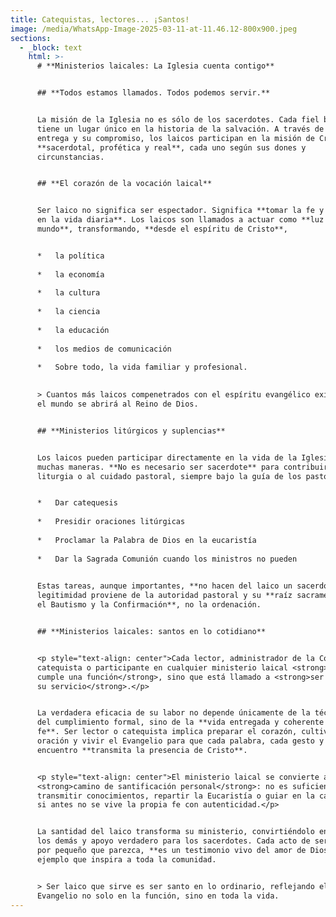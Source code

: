 ```yaml
---
title: Catequistas, lectores... ¡Santos!
image: /media/WhatsApp-Image-2025-03-11-at-11.46.12-800x900.jpeg
sections:
  - _block: text
    html: >-
      # **Ministerios laicales: La Iglesia cuenta contigo**


      ## **Todos estamos llamados. Todos podemos servir.**


      La misión de la Iglesia no es sólo de los sacerdotes. Cada fiel bautizado
      tiene un lugar único en la historia de la salvación. A través de su fe, su
      entrega y su compromiso, los laicos participan en la misión de Cristo:
      **sacerdotal, profética y real**, cada uno según sus dones y
      circunstancias.


      ## **El corazón de la vocación laical**


      Ser laico no significa ser espectador. Significa **tomar la fe y vivirla
      en la vida diaria**. Los laicos son llamados a actuar como **luz en el
      mundo**, transformando, **desde el espíritu de Cristo**,


      *   la política
          
      *   la economía
          
      *   la cultura
          
      *   la ciencia
          
      *   la educación
          
      *   los medios de comunicación
          
      *   Sobre todo, la vida familiar y profesional.
          

      > Cuantos más laicos compenetrados con el espíritu evangélico existan, más
      el mundo se abrirá al Reino de Dios.


      ## **Ministerios litúrgicos y suplencias**


      Los laicos pueden participar directamente en la vida de la Iglesia de
      muchas maneras. **No es necesario ser sacerdote** para contribuir a la
      liturgia o al cuidado pastoral, siempre bajo la guía de los pastores.


      *   Dar catequesis
          
      *   Presidir oraciones litúrgicas
          
      *   Proclamar la Palabra de Dios en la eucaristía
          
      *   Dar la Sagrada Comunión cuando los ministros no pueden
          

      Estas tareas, aunque importantes, **no hacen del laico un sacerdote**. Su
      legitimidad proviene de la autoridad pastoral y su **raíz sacramental es
      el Bautismo y la Confirmación**, no la ordenación.


      ## **Ministerios laicales: santos en lo cotidiano**


      <p style="text-align: center">Cada lector, administrador de la Comunión,
      catequista o participante en cualquier ministerio laical <strong>no sólo
      cumple una función</strong>, sino que está llamado a <strong>ser santo en
      su servicio</strong>.</p>


      La verdadera eficacia de su labor no depende únicamente de la técnica o
      del cumplimiento formal, sino de la **vida entregada y coherente con la
      fe**. Ser lector o catequista implica preparar el corazón, cultivar la
      oración y vivir el Evangelio para que cada palabra, cada gesto y cada
      encuentro **transmita la presencia de Cristo**.


      <p style="text-align: center">El ministerio laical se convierte así en un
      <strong>camino de santificación personal</strong>: no es suficiente
      transmitir conocimientos, repartir la Eucaristía o guiar en la catequesis
      si antes no se vive la propia fe con autenticidad.</p>


      La santidad del laico transforma su ministerio, convirtiéndolo en luz para
      los demás y apoyo verdadero para los sacerdotes. Cada acto de servicio,
      por pequeño que parezca, **es un testimonio vivo del amor de Dios** y un
      ejemplo que inspira a toda la comunidad.


      > Ser laico que sirve es ser santo en lo ordinario, reflejando el
      Evangelio no solo en la función, sino en toda la vida.
---
```

